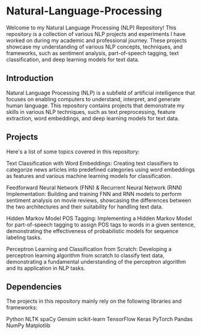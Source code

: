 # Natural-Language-Processing

Welcome to my Natural Language Processing (NLP) Repository! This repository is a collection of various NLP projects and experiments I have worked on during my academic and professional journey. These projects showcase my understanding of various NLP concepts, techniques, and frameworks, such as sentiment analysis, part-of-speech tagging, text classification, and deep learning models for text data.

## Introduction
Natural Language Processing (NLP) is a subfield of artificial intelligence that focuses on enabling computers to understand, interpret, and generate human language. This repository contains projects that demonstrate my skills in various NLP techniques, such as text preprocessing, feature extraction, word embeddings, and deep learning models for text data.

## Projects
Here's a list of some topics covered in this repository:

Text Classification with Word Embeddings: Creating text classifiers to categorize news articles into predefined categories using word embeddings as features and various machine learning models for classification.

Feedforward Neural Network (FNN) & Recurrent Neural Network (RNN) Implementation: Building and training FNN and RNN models to perform sentiment analysis on movie reviews, showcasing the differences between the two architectures and their suitability for handling text data.

Hidden Markov Model POS Tagging: Implementing a Hidden Markov Model for part-of-speech tagging to assign POS tags to words in a given sentence, demonstrating the effectiveness of probabilistic models for sequence labeling tasks.

Perceptron Learning and Classification from Scratch: Developing a perceptron learning algorithm from scratch to classify text data, demonstrating a fundamental understanding of the perceptron algorithm and its application in NLP tasks.

## Dependencies
The projects in this repository mainly rely on the following libraries and frameworks:

Python
NLTK
spaCy
Gensim
scikit-learn
TensorFlow
Keras
PyTorch
Pandas
NumPy
Matplotlib
